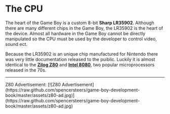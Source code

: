 # The CPU

The heart of the Game Boy is a custom 8-bit **Sharp LR35902**. Although there are many different chips in the Game Boy, the LR35902 is the heart of the device. Almost all hardware in the Game Boy cannot be directly manipulated so the CPU must be used by the developer to control video, sound ect.

Because the LR35902 is an unique chip manufactured for Nintendo there was very little documentation released to the puiblic. Luckily it is almost identical to the **[Zilog Z80](http://en.wikipedia.org/wiki/Zilog_Z80)** and **[Intel 8080](http://en.wikipedia.org/wiki/Intel_8080)**, two popular microprocessors released in the 70s. 


<hr>
Z80 Advertisement:
[![Z80 Advertisement](https://raw.github.com/spencersteers/game-boy-development-book/master/assets/z80-ad.jpg)](https://raw.github.com/spencersteers/game-boy-development-book/master/assets/z80-ad.jpg)